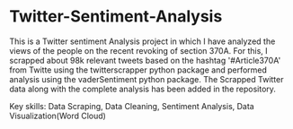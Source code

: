 # Twitter-Sentiment-Analysis
This is a  Twitter sentiment Analysis project in which I have analyzed the views of the people on the recent revoking of section 370A. For this, I scrapped about 98k relevant tweets based on the hashtag '#Article370A' from Twitte using the twitterscrapper python package and performed analysis using the vaderSentiment python package. The Scrapped Twitter data along with the complete analysis has been added in the repository.

Key skills: Data Scraping, Data Cleaning, Sentiment Analysis, Data Visualization(Word Cloud) 


